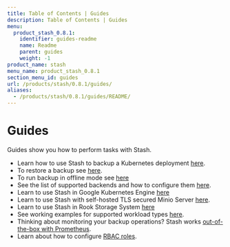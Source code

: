 ```yaml
---
title: Table of Contents | Guides
description: Table of Contents | Guides
menu:
  product_stash_0.8.1:
    identifier: guides-readme
    name: Readme
    parent: guides
    weight: -1
product_name: stash
menu_name: product_stash_0.8.1
section_menu_id: guides
url: /products/stash/0.8.1/guides/
aliases:
  - /products/stash/0.8.1/guides/README/
---
```

# Guides

Guides show you how to perform tasks with Stash.

- Learn how to use Stash to backup a Kubernetes deployment [here](/products/stash/0.8.1/guides/backup).
- To restore a backup see [here](/products/stash/0.8.1/guides/restore).
- To run backup in offline mode see [here](/products/stash/0.8.1/guides/offline_backup)
- See the list of supported backends and how to configure them [here](/products/stash/0.8.1/guides/backends).
- Learn to use Stash in Google Kubernetes Engine [here](/products/stash/0.8.1/guides/platforms/gke)
- Learn to use Stash with self-hosted TLS secured Minio Server [here](/products/stash/0.8.1/guides/platforms/minio).
- Learn to use Stash in Rook Storage System [here](/products/stash/0.8.1/guides/platforms/rook)
- See working examples for supported workload types [here](/products/stash/0.8.1/guides/workloads).
- Thinking about monitoring your backup operations? Stash works [out-of-the-box with Prometheus](/products/stash/0.8.1/guides/monitoring/overview).
- Learn about how to configure [RBAC roles](/products/stash/0.8.1/guides/rbac).
